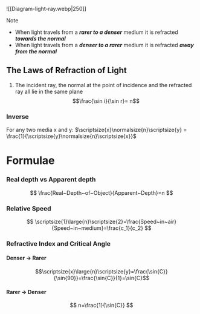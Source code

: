 ![[Diagram-light-ray.webp|250]]

> [!NOTE] 
> - When light travels from a ***rarer to a denser*** medium it is refracted ***towards the normal***
> - When light travels from a ***denser to a rarer*** medium it is refracted ***away from the normal***

## The Laws of Refraction of Light
 1. The incident ray, the normal at the point of incidence and the refracted ray all lie in the same plane
 $$\frac{\sin i}{\sin r}= n$$
### Inverse
For any two media x and y:  $\scriptsize{x}\normalsize{n}\scriptsize{y} = \frac{1}{\scriptsize{y}\normalsize{n}\scriptsize{x}}$

# Formulae
### Real depth vs Apparent depth
$$
\frac{Real~Depth~of~Object}{Apparent~Depth}=n
$$
### Relative Speed
$$
\scriptsize{1}\large{n}\scriptsize{2}=\frac{Speed~in~air}{Speed~in~medium}=\frac{c_1}{c_2}
$$
### Refractive Index and Critical Angle
#### Denser -> Rarer
$$\scriptsize{x}\large{n}\scriptsize{y}=\frac{\sin{C}}{\sin{90}}=\frac{\sin{C}}{1}=\sin{C}$$
#### Rarer -> Denser
$$
n=\frac{1}{\sin{C}}
$$
